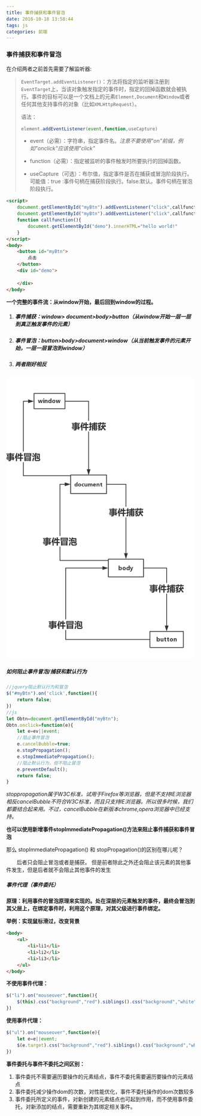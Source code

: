 ```yaml
---
title: 事件捕获和事件冒泡
date: 2018-10-18 13:58:44
tags: js
categories: 前端
---
```


### 事件捕获和事件冒泡

在介绍两者之前首先需要了解监听器:

> `EventTarget.addEventListener()`：方法将指定的监听器注册到`EventTarget`上，当该对象触发指定的事件时，指定的回掉函数就会被执行。事件的目标可以是一个文档上的元素`Element,Document`和`Window`或者任何其他支持事件的对象（比如`XMLHttpRequest`）。
>
> 语法：
>
> ```js
> element.addEventListener(event,function,useCapture)
> ```
>
> - event（必需）：字符串，指定事件名。*注意不要使用"on"前缀，例如"onclick"应该使用"click"*
>
> - function（必需）：指定被监听的事件触发时所要执行的回掉函数。
>
> - useCapture（可选）：布尔值，指定事件是否在捕获或冒泡阶段执行。可能值：true :事件句柄在捕获阶段执行。false:默认。事件句柄在冒泡阶段执行。

```html
<script>
	document.getElementById("myBtn").addEventListener("click",callfunction,true); //事件捕获
    document.getElementById("myBtn").addEventListener("click",callfunction,false); //事件冒泡
    function callfunction(){
        document.getElementById("demo").innerHTML="hello world!"
    }
</script>
<body>
	<button id="myBtn">
        点击
    </button>
    <div id="demo">
    	
    </div>
</body>

```

**一个完整的事件流：从window开始，最后回到window的过程。**

1. ##### 事件捕获：window> document>body>button（从window开始一层一层到真正触发事件的元素）

2. ##### 事件冒泡：button>body>document>window（从当前触发事件的元素开始，一层一层冒泡到window）

3. ##### 两者刚好相反

![](事件捕获和事件冒泡/b2a98b1d408c0923807704ad7ac95fde.png)

##### 如何阻止事件冒泡/捕获和默认行为

```js
//jquery阻止默认行为和冒泡
$("#myBtn").on('click',function(){
    return false;
})
//js
let Obtn=document.getElementById("myBtn");
Obtn.onclick=function(e){
    let e=ev||event;
    //阻止事件冒泡  
    e.cancelBubble=true;
    e.stopPropagation();
    e.stopImmediatePropagation();
    //阻止默认行为，但不阻止冒泡
    e.preventDefault();
    return false;
}
```

*stoppropagation属于W3C标准，试用于Firefox等浏览器，但是不支持IE浏览器相反cancelBubble不符合W3C标准，而且只支持IE浏览器。所以很多时候，我们都要结合起来用。不过，cancelBubble在新版本chrome,opera浏览器中已经支持。*

**也可以使用新增事件stopImmediatePropagation()方法来阻止事件捕获和事件冒泡**

那么 stopImmediatePropagation() 和 stopPropagation()的区别在哪儿呢？

　　后者只会阻止冒泡或者是捕获。 但是前者除此之外还会阻止该元素的其他事件发生，但是后者就不会阻止其他事件的发生

##### 事件代理（事件委托）

**原理：利用事件的冒泡原理来实现的。处在深层的元素触发的事件，最终会冒泡到其父层上，在绑定事件时，利用这个原理，对其父级进行事件绑定。**

**举例：实现鼠标滑过，改变背景**

```html
<body>
    <ul>
        <li>li1</li>
        <li>li2</li>
        <li>li3</li>
    </ul>
</body>
```

**不使用事件代理：**

```js
$("li").on("mouseover",function(){
    $(this).css("background","red").siblings().css("background","white");
})
```

**使用事件代理：**

```js
$("ul").on("mouseover",function(e){
    let e=e||event;
    $(e.target).css("background","red").siblings().css("background","white");
})
```

**事件委托与事件不委托之间区别：**

1. 事件委托不需要遍历要操作的元素结点，事件不委托需要遍历要操作的元素结点
2. 事件委托减少操作dom的次数，对性能优化，事件不委托操作的dom次数较多
3. 事件委托所定义的事件，对新创建的元素结点也可起到作用，而不使用事件委托，对新添加的结点，需要重新为其绑定相关事件。